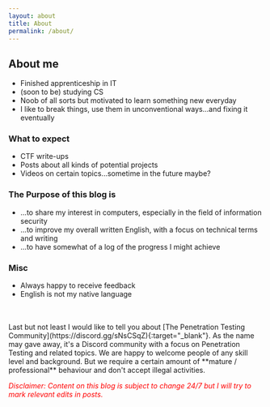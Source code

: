 ```yaml
---
layout: about
title: About
permalink: /about/
---
```

## About me
* Finished apprenticeship in IT
* (soon to be) studying CS
* Noob of all sorts but motivated to learn something new everyday
* I like to break things, use them in unconventional ways...and fixing it eventually



### What to expect
* CTF write-ups
* Posts about all kinds of potential projects
* Videos on certain topics...sometime in the future maybe?



### The Purpose of this blog is
* ...to share my interest in computers, especially in the field of information security
* ...to improve my overall written English, with a focus on technical terms and writing
* ...to have somewhat of a log of the progress I might achieve



### Misc
* Always happy to receive feedback
* English is not my native language

<br>
<br>
Last but not least I would like to tell you about [The Penetration Testing Community<i class="fa fa-external-link"></i>](https://discord.gg/sNsCSqZ){:target="_blank"}.
As the name may gave away, it's a Discord community with a focus on Penetration Testing and related topics. We are happy to welcome people of any skill level and background. But we require a certain amount of **mature / professional** behaviour and don't accept illegal activities.

<br>

<span style="color:red">*Disclaimer: Content on this blog is subject to change 24/7 but I will try to mark relevant edits in posts.*</span>
